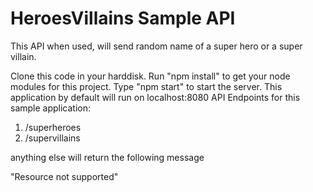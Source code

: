 # HeroesVillains Sample API

This API when used, will send random name of a super hero or a super villain.

Clone this code in your harddisk. 
Run "npm install" to get your node modules for this project.
Type "npm start" to start the server.
This application by default will run on localhost:8080
API Endpoints for this sample application:

1. /superheroes
2. /supervillains

anything else will return the following message

"Resource not supported"



